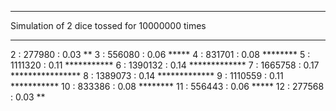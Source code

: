 ***
Simulation of 2 dice tossed for 10000000 times
***
2	:   277980 :     0.03	**
3	:   556080 :     0.06	*****
4	:   831701 :     0.08	********
5	:  1111320 :     0.11	***********
6	:  1390132 :     0.14	*************
7	:  1665758 :     0.17	****************
8	:  1389073 :     0.14	*************
9	:  1110559 :     0.11	***********
10	:   833386 :     0.08	********
11	:   556443 :     0.06	*****
12	:   277568 :     0.03	**
